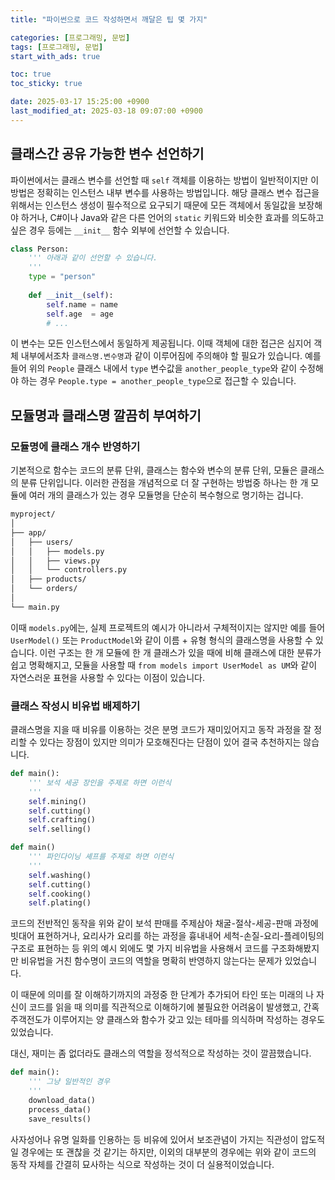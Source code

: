 ```yaml
---
title: "파이썬으로 코드 작성하면서 깨달은 팁 몇 가지"

categories: [프로그래밍, 문법]
tags: [프로그래밍, 문법]
start_with_ads: true

toc: true
toc_sticky: true

date: 2025-03-17 15:25:00 +0900
last_modified_at: 2025-03-18 09:07:00 +0900
---
```


## **클래스간 공유 가능한 변수 선언하기**

파이썬에서는 클래스 변수를 선언할 때 `self` 객체를 이용하는 방법이 일반적이지만 이 방법은 정확히는 인스턴스 내부 변수를 사용하는 방법입니다. 해당 클래스 변수 접근을 위해서는 인스턴스 생성이 필수적으로 요구되기 때문에 모든 객체에서 동일값을 보장해야 하거나, C#이나 Java와 같은 다른 언어의 `static` 키워드와 비슷한 효과를 의도하고 싶은 경우 등에는 `__init__` 함수 외부에 선언할 수 있습니다.

```python
class Person:
    ''' 아래과 같이 선언할 수 있습니다.
    '''
    type = "person"
    
    def __init__(self):
        self.name = name
        self.age  = age
        # ...
```

이 변수는 모든 인스턴스에서 동일하게 제공됩니다. 이때 객체에 대한 접근은 심지어 객체 내부에서조차 `클래스명.변수명`과 같이 이루어짐에 주의해야 할 필요가 있습니다. 예를 들어 위의 `People` 클래스 내에서 `type` 변수값을 `another_people_type`와 같이 수정해야 하는 경우 `People.type = another_people_type`으로 접근할 수 있습니다.

## **모듈명과 클래스명 깔끔히 부여하기**

### **모듈명에 클래스 개수 반영하기**

기본적으로 함수는 코드의 분류 단위, 클래스는 함수와 변수의 분류 단위, 모듈은 클래스의 분류 단위입니다. 이러한 관점을 개념적으로 더 잘 구현하는 방법중 하나는 한 개 모듈에 여러 개의 클래스가 있는 경우 모듈명을 단순히 복수형으로 명기하는 겁니다.

```bash
myproject/
│
├── app/
│   ├── users/
│   │   ├── models.py
│   │   ├── views.py
│   │   └── controllers.py
│   ├── products/
│   └── orders/
│
└── main.py
```

이때 `models.py`에는, 실제 프로젝트의 예시가 아니라서 구체적이지는 않지만 예를 들어 `UserModel()` 또는 `ProductModel`와 같이 이름 + 유형 형식의 클래스명을 사용할 수 있습니다. 이런 구조는 한 개 모듈에 한 개 클래스가 있을 때에 비해 클래스에 대한 분류가 쉽고 명확해지고, 모듈을 사용할 때 `from models import UserModel as UM`와 같이 자연스러운 표현을 사용할 수 있다는 이점이 있습니다.

### **클래스 작성시 비유법 배제하기**

클래스명을 지을 때 비유를 이용하는 것은 분명 코드가 재미있어지고 동작 과정을 잘 정리할 수 있다는 장점이 있지만 의미가 모호해진다는 단점이 있어 결국 추천하지는 않습니다.

```python
def main():
    ''' 보석 세공 장인을 주제로 하면 이런식
    '''
    self.mining()  
    self.cutting() 
    self.crafting()
    self.selling()

def main()
    ''' 파인다이닝 셰프를 주제로 하면 이런식
    '''
    self.washing()
    self.cutting()
    self.cooking()
    self.plating()
```

코드의 전반적인 동작을 위와 같이 보석 판매를 주제삼아 채굴-절삭-세공-판매 과정에 빗대어 표현하거나, 요리사가 요리를 하는 과정을 흉내내어 세척-손질-요리-플레이팅의 구조로 표현하는 등 위의 예시 외에도 몇 가지 비유법을 사용해서 코드를 구조화해봤지만 비유법을 거친 함수명이 코드의 역할을 명확히 반영하지 않는다는 문제가 있었습니다.

이 때문에 의미를 잘 이해하기까지의 과정중 한 단계가 추가되어 타인 또는 미래의 나 자신이 코드를 읽을 때 의미를 직관적으로 이해하기에 불필요한 어려움이 발생했고, 간혹 주객전도가 이루어지는 양 클래스와 함수가 갖고 있는 테마를 의식하며 작성하는 경우도 있었습니다.

대신, 재미는 좀 없더라도 클래스의 역할을 정석적으로 작성하는 것이 깔끔했습니다.

```python
def main():
    ''' 그냥 일반적인 경우
    '''
    download_data()
    process_data()
    save_results()
```

사자성어나 유명 일화를 인용하는 등 비유에 있어서 보조관념이 가지는 직관성이 압도적일 경우에는 또 괜찮을 것 같기는 하지만, 이외의 대부분의 경우에는 위와 같이 코드의 동작 자체를 간결히 묘사하는 식으로 작성하는 것이 더 실용적이었습니다.